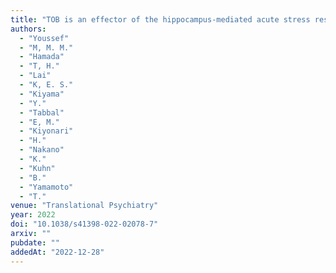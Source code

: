 ```yaml
---
title: "TOB is an effector of the hippocampus-mediated acute stress response"
authors:
  - "Youssef"
  - "M, M. M."
  - "Hamada"
  - "T, H."
  - "Lai"
  - "K, E. S."
  - "Kiyama"
  - "Y."
  - "Tabbal"
  - "E, M."
  - "Kiyonari"
  - "H."
  - "Nakano"
  - "K."
  - "Kuhn"
  - "B."
  - "Yamamoto"
  - "T."
venue: "Translational Psychiatry"
year: 2022
doi: "10.1038/s41398-022-02078-7"
arxiv: ""
pubdate: ""
addedAt: "2022-12-28"
---
```

